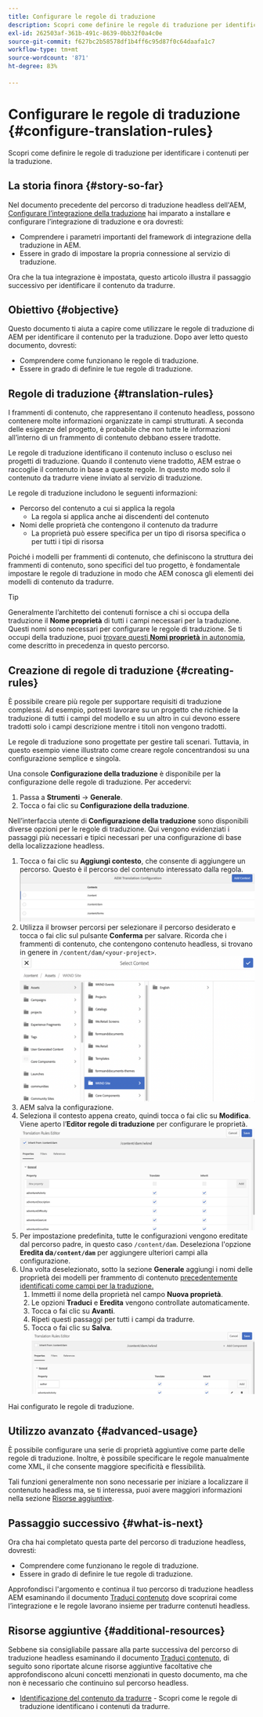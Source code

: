 ```yaml
---
title: Configurare le regole di traduzione
description: Scopri come definire le regole di traduzione per identificare i contenuti per la traduzione.
exl-id: 262503af-361b-491c-8639-0bb32f0a4c0e
source-git-commit: f627bc2b58578df1b4ff6c95d87f0c64daafa1c7
workflow-type: tm+mt
source-wordcount: '871'
ht-degree: 83%

---
```


# Configurare le regole di traduzione {#configure-translation-rules}

Scopri come definire le regole di traduzione per identificare i contenuti per la traduzione.

## La storia finora {#story-so-far}

Nel documento precedente del percorso di traduzione headless dell&#39;AEM, [Configurare l’integrazione della traduzione](configure-connector.md) hai imparato a installare e configurare l’integrazione di traduzione e ora dovresti:

* Comprendere i parametri importanti del framework di integrazione della traduzione in AEM.
* Essere in grado di impostare la propria connessione al servizio di traduzione.

Ora che la tua integrazione è impostata, questo articolo illustra il passaggio successivo per identificare il contenuto da tradurre.

## Obiettivo {#objective}

Questo documento ti aiuta a capire come utilizzare le regole di traduzione di AEM per identificare il contenuto per la traduzione. Dopo aver letto questo documento, dovresti:

* Comprendere come funzionano le regole di traduzione.
* Essere in grado di definire le tue regole di traduzione.

## Regole di traduzione {#translation-rules}

I frammenti di contenuto, che rappresentano il contenuto headless, possono contenere molte informazioni organizzate in campi strutturati. A seconda delle esigenze del progetto, è probabile che non tutte le informazioni all’interno di un frammento di contenuto debbano essere tradotte.

Le regole di traduzione identificano il contenuto incluso o escluso nei progetti di traduzione. Quando il contenuto viene tradotto, AEM estrae o raccoglie il contenuto in base a queste regole. In questo modo solo il contenuto da tradurre viene inviato al servizio di traduzione.

Le regole di traduzione includono le seguenti informazioni:

* Percorso del contenuto a cui si applica la regola
   * La regola si applica anche ai discendenti del contenuto
* Nomi delle proprietà che contengono il contenuto da tradurre
   * La proprietà può essere specifica per un tipo di risorsa specifica o per tutti i tipi di risorsa

Poiché i modelli per frammenti di contenuto, che definiscono la struttura dei frammenti di contenuto, sono specifici del tuo progetto, è fondamentale impostare le regole di traduzione in modo che AEM conosca gli elementi dei modelli di contenuto da tradurre.

>[!TIP]
>
>Generalmente l’architetto dei contenuti fornisce a chi si occupa della traduzione il **Nome proprietà** di tutti i campi necessari per la traduzione. Questi nomi sono necessari per configurare le regole di traduzione. Se ti occupi della traduzione, puoi [trovare questi **Nomi proprietà** in autonomia](getting-started.md#content-models), come descritto in precedenza in questo percorso.

## Creazione di regole di traduzione {#creating-rules}

È possibile creare più regole per supportare requisiti di traduzione complessi. Ad esempio, potresti lavorare su un progetto che richiede la traduzione di tutti i campi del modello e su un altro in cui devono essere tradotti solo i campi descrizione mentre i titoli non vengono tradotti.

Le regole di traduzione sono progettate per gestire tali scenari. Tuttavia, in questo esempio viene illustrato come creare regole concentrandosi su una configurazione semplice e singola.

Una console **Configurazione della traduzione** è disponibile per la configurazione delle regole di traduzione. Per accedervi:

1. Passa a **Strumenti** -> **Generale**.
1. Tocca o fai clic su **Configurazione della traduzione**.

Nell’interfaccia utente di **Configurazione della traduzione** sono disponibili diverse opzioni per le regole di traduzione. Qui vengono evidenziati i passaggi più necessari e tipici necessari per una configurazione di base della localizzazione headless.

1. Tocca o fai clic su **Aggiungi contesto**, che consente di aggiungere un percorso. Questo è il percorso del contenuto interessato dalla regola.
   ![Aggiungi contesto](assets/add-translation-context.png)
1. Utilizza il browser percorsi per selezionare il percorso desiderato e tocca o fai clic sul pulsante **Conferma** per salvare. Ricorda che i frammenti di contenuto, che contengono contenuto headless, si trovano in genere in `/content/dam/<your-project>`.
   ![Seleziona il percorso](assets/select-context.png)
1. AEM salva la configurazione.
1. Seleziona il contesto appena creato, quindi tocca o fai clic su **Modifica**. Viene aperto l’**Editor regole di traduzione** per configurare le proprietà.
   ![Editor regole di traduzione](assets/translation-rules-editor.png)
1. Per impostazione predefinita, tutte le configurazioni vengono ereditate dal percorso padre, in questo caso `/content/dam`. Deseleziona l&#39;opzione **Eredita da`/content/dam`** per aggiungere ulteriori campi alla configurazione.
1. Una volta deselezionato, sotto la sezione **Generale** aggiungi i nomi delle proprietà dei modelli per frammento di contenuto [precedentemente identificati come campi per la traduzione.](getting-started.md#content-models)
   1. Immetti il nome della proprietà nel campo **Nuova proprietà**.
   1. Le opzioni **Traduci** e **Eredita** vengono controllate automaticamente.
   1. Tocca o fai clic su **Avanti**.
   1. Ripeti questi passaggi per tutti i campi da tradurre.
   1. Tocca o fai clic su **Salva**.
      ![Aggiungi proprietà](assets/add-property.png)

Hai configurato le regole di traduzione.

## Utilizzo avanzato {#advanced-usage}

È possibile configurare una serie di proprietà aggiuntive come parte delle regole di traduzione. Inoltre, è possibile specificare le regole manualmente come XML, il che consente maggiore specificità e flessibilità.

Tali funzioni generalmente non sono necessarie per iniziare a localizzare il contenuto headless ma, se ti interessa, puoi avere maggiori informazioni nella sezione [Risorse aggiuntive](#additional-resources).

## Passaggio successivo {#what-is-next}

Ora cha hai completato questa parte del percorso di traduzione headless, dovresti:

* Comprendere come funzionano le regole di traduzione.
* Essere in grado di definire le tue regole di traduzione.

Approfondisci l&#39;argomento e continua il tuo percorso di traduzione headless AEM esaminando il documento [Traduci contenuto](translate-content.md) dove scoprirai come l’integrazione e le regole lavorano insieme per tradurre contenuti headless.

## Risorse aggiuntive {#additional-resources}

Sebbene sia consigliabile passare alla parte successiva del percorso di traduzione headless esaminando il documento [Traduci contenuto](translate-content.md), di seguito sono riportate alcune risorse aggiuntive facoltative che approfondiscono alcuni concetti menzionati in questo documento, ma che non è necessario che continuino sul percorso headless.

* [Identificazione del contenuto da tradurre](/help/sites-administering/tc-rules.md) - Scopri come le regole di traduzione identificano i contenuti da tradurre.

